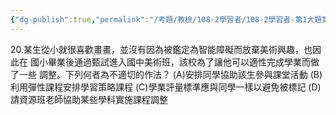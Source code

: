```yaml
---
{"dg-publish":true,"permalink":"/考題/教檢/108-2學習者/108-2學習者-第1大題第20題/","tags":["考題","題目","未完"]}
---
```


20.某生從小就很喜歡畫畫，並沒有因為被鑑定為智能障礙而放棄美術興趣，也因此在  國小畢業後通過甄試進入國中美術班，該校為了讓他可以適性完成學業而做了一些 調整。下列何者為不適切的作法？ 
(A)安排同學協助該生參與課堂活動 
(B)利用彈性課程安排學習策略課程 
(C)學業評量標準應與同學一樣以避免被標記 
(D)請資源班老師協助某些學科實施課程調整 
